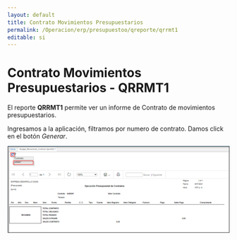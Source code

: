 ```yaml
---
layout: default
title: Contrato Movimientos Presupuestarios
permalink: /Operacion/erp/presupuestoo/qreporte/qrrmt1
editable: si
---
```


# Contrato Movimientos Presupuestarios  - QRRMT1


El reporte **QRRMT1** permite ver un informe de Contrato de movimientos presupuestarios.  

Ingresamos a la aplicación, filtramos por numero de contrato. Damos click en el botón _Generar_.  

![](qrrmt1.png)	

